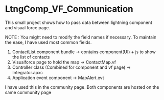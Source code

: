 # LtngComp_VF_Communication
This small project shows how to pass data between lightning component and visual force page.



NOTE : You might need to modify the field names if necessary. To maintain the ease, I have used most common fields.


1)  ContactList component bundle ->  contains component(UI) + js to show the list of contacts
2)  Visualforce page to hold the map -> ContactMap.vf
3)  Controller class (Combined for component and vf page) -> Integrator.apxc
4)  Application event component -> MapAlert.evt


I have used this in the community page. Both components are hosted on the same community page
